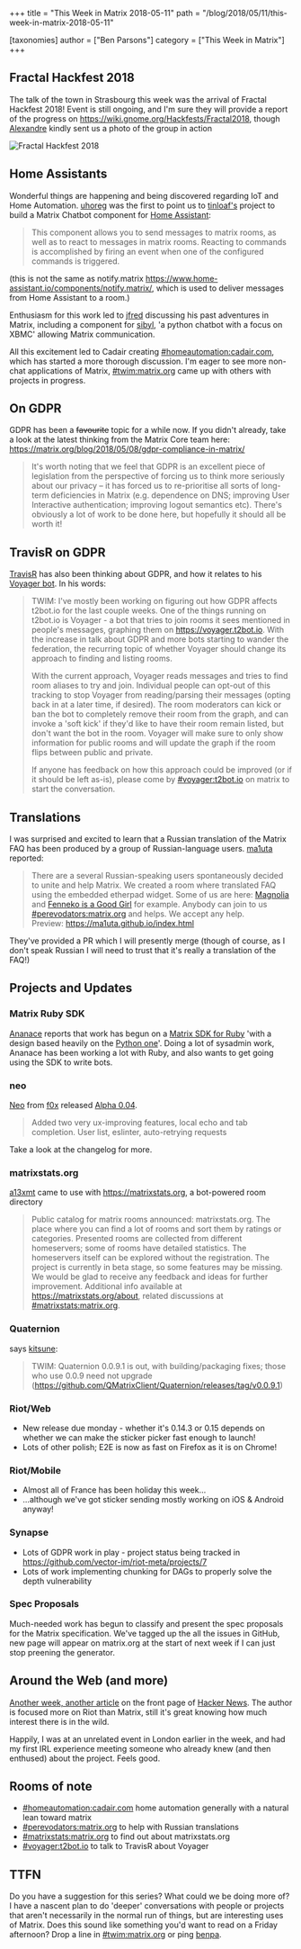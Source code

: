 +++
title = "This Week in Matrix 2018-05-11"
path = "/blog/2018/05/11/this-week-in-matrix-2018-05-11"

[taxonomies]
author = ["Ben Parsons"]
category = ["This Week in Matrix"]
+++

## Fractal Hackfest 2018

The talk of the town in Strasbourg this week was the arrival of Fractal Hackfest 2018! Event is still ongoing, and I'm sure they will provide a report of the progress on <a href="https://wiki.gnome.org/Hackfests/Fractal2018">https://wiki.gnome.org/Hackfests/Fractal2018</a>, though <a href="https://matrix.to/#/@afranke:matrix.org">Alexandre</a> kindly sent us a photo of the group in action

<img src="/blog/wp-content/uploads/2018/05/Screen-Shot-2018-05-11-at-15.18.29-1024x596.png" alt="Fractal Hackfest 2018" />

## Home Assistants

Wonderful things are happening and being discovered regarding IoT and Home Automation. <a href="https://matrix.to/#/@uhoreg:matrix.org">uhoreg</a> was the first to point us to <a href="https://matrix.to/#/@tinloaf:matrix.org">tinloaf's</a> project to build a Matrix Chatbot component for <a href="https://www.home-assistant.io/">Home Assistant</a>:

> This component allows you to send messages to matrix rooms, as well as to react to messages in matrix rooms. Reacting to commands is accomplished by firing an event when one of the configured commands is triggered.

(this is not the same as notify.matrix <a href="https://www.home-assistant.io/components/notify.matrix/">https://www.home-assistant.io/components/notify.matrix/</a>, which is used to deliver messages from Home Assistant to a room.)

Enthusiasm for this work led to <a href="https://matrix.to/#/@jon:terracrypt.net">jfred</a> discussing his past adventures in Matrix, including a component for <a href="https://github.com/theschwa/sibyl">sibyl</a>, 'a python chatbot with a focus on XBMC' allowing Matrix communication.

All this excitement led to Cadair creating <a href="https://matrix.to/#/#homeautomation:cadair.com">#homeautomation:cadair.com</a>, which has started a more thorough discussion. I'm eager to see more non-chat applications of Matrix, <a href="https://matrix.to/#/#twim:matrix.org">#twim:matrix.org</a> came up with others with projects in progress.

## On GDPR

GDPR has been a ~~favourite~~ topic for a while now. If you didn't already, take a look at the latest thinking from the Matrix Core team here: <a href="/blog/2018/05/08/gdpr-compliance-in-matrix/">https://matrix.org/blog/2018/05/08/gdpr-compliance-in-matrix/</a>

> It's worth noting that we feel that GDPR is an excellent piece of legislation from the perspective of forcing us to think more seriously about our privacy – it has forced us to re-prioritise all sorts of long-term deficiencies in Matrix (e.g. dependence on DNS; improving User Interactive authentication; improving logout semantics etc).  There's obviously a lot of work to be done here, but hopefully it should all be worth it!

## TravisR on GDPR

<a href="https://github.com/turt2live/">TravisR</a> has also been thinking about GDPR, and how it relates to his <a href="https://github.com/turt2live/matrix-voyager-bot">Voyager bot</a>. In his words:

> TWIM: I've mostly been working on figuring out how GDPR affects t2bot.io for the last couple weeks. One of the things running on t2bot.io is Voyager - a bot that tries to join rooms it sees mentioned in people's messages, graphing them on <a href="https://voyager.t2bot.io">https://voyager.t2bot.io</a>. With the increase in talk about GDPR and more bots starting to wander the federation, the recurring topic of whether Voyager should change its approach to finding and listing rooms.
>
> With the current approach, Voyager reads messages and tries to find room aliases to try and join. Individual people can opt-out of this tracking to stop Voyager from reading/parsing their messages (opting back in at a later time, if desired). The room moderators can kick or ban the bot to completely remove their room from the graph, and can invoke a 'soft kick' if they'd like to have their room remain listed, but don't want the bot in the room. Voyager will make sure to only show information for public rooms and will update the graph if the room flips between public and private.
>
> If anyone has feedback on how this approach could be improved (or if it should be left as-is), please come by <a href="https://matrix.to/#/#voyager:t2bot.io">#voyager:t2bot.io</a> on matrix to start the conversation.

## Translations

I was surprised and excited to learn that a Russian translation of the Matrix FAQ has been produced by a group of Russian-language users. <a href="https://matrix.to/#/@ma1uta:matrix.org">ma1uta</a> reported:

> There are a several Russian-speaking users spontaneously decided to unite and help Matrix. We created a room where translated FAQ using the embedded etherpad widget. Some of us are here: <a href="https://matrix.to/#/@commagray:matrix.org">Magnolia</a> and <a href="https://matrix.to/#/@commagray:matrix.org">Fenneko is a Good Girl</a> for example. Anybody can join to us <a href="https://matrix.to/#/#perevodators:matrix.org">#perevodators:matrix.org</a> and helps. We accept any help.<br />  Preview: <a href="https://ma1uta.github.io/index.html">https://ma1uta.github.io/index.html</a>

They've provided a PR which I will presently merge (though of course, as I don't speak Russian I will need to trust that it's really a translation of the FAQ!)

## Projects and Updates

### Matrix Ruby SDK

<a href="https://matrix.to/#/@ace:kittenface.studio">Ananace</a> reports that work has begun on a <a href="https://github.com/ananace/ruby-matrix-sdk">Matrix SDK for Ruby</a> 'with a design based heavily on the <a href="https://github.com/matrix-org/matrix-python-sdk/">Python one</a>'. Doing a lot of sysadmin work, Ananace has been working a lot with Ruby, and also wants to get going using the SDK to write bots.

### neo

<a href="https://github.com/f0x52/neo/">Neo</a> from <a href="https://matrix.to/#/@f0x:disroot.org">f0x</a> released <a href="https://github.com/f0x52/neo/releases/tag/alpha0.04">Alpha 0.04</a>.

> Added two very ux-improving features, local echo and tab completion. User list, eslinter, auto-retrying requests

Take a look at the changelog for more.

### matrixstats.org

<a href="https://matrix.to/#/@a13xmt">a13xmt</a> came to use with <a href="https://matrixstats.org">https://matrixstats.org</a>, a bot-powered room directory

> Public catalog for matrix rooms announced: matrixstats.org. The place where you can find a lot of rooms and sort them by ratings or categories. Presented rooms are collected from different homeservers; some of rooms have detailed statistics. The homeservers itself can be explored without the registration. The project is currently in beta stage, so some features may be missing. We would be glad to receive any feedback and ideas for further improvement. Additional info available at <a href="https://matrixstats.org/about">https://matrixstats.org/about</a>, related discussions at <a href="https://matrix.to/#/#matrixstats:matrix.org">#matrixstats:matrix.org</a>.

### Quaternion

says <a href="https://matrix.to/#/@kitsune:matrix.org">kitsune</a>:

> TWIM: Quaternion 0.0.9.1 is out, with building/packaging fixes; those who use 0.0.9 need not upgrade (<a href="https://github.com/QMatrixClient/Quaternion/releases/tag/v0.0.9.1">https://github.com/QMatrixClient/Quaternion/releases/tag/v0.0.9.1</a>)

### Riot/Web

<ul>
<li>New release due monday - whether it's 0.14.3 or 0.15 depends on whether we can make the sticker picker fast enough to launch!</li>

<li>Lots of other polish; E2E is now as fast on Firefox as it is on Chrome!</li>
</ul>

### Riot/Mobile

<ul>
<li>Almost all of France has been holiday this week…</li>

<li>...although we've got sticker sending mostly working on iOS & Android anyway!</li>
</ul>

### Synapse

<ul>
<li>Lots of GDPR work in play - project status being tracked in <a href="https://github.com/vector-im/riot-meta/projects/7">https://github.com/vector-im/riot-meta/projects/7</a></li>

<li>Lots of work implementing chunking for DAGs to properly solve the depth vulnerability</li>
</ul>

### Spec Proposals

Much-needed work has begun to classify and present the spec proposals for the Matrix specification. We've tagged up the all the issues in GitHub, new page will appear on matrix.org at the start of next week if I can just stop preening the generator.

## Around the Web (and more)

<a href="https://itscode.red/posts/1-year-using-matrix/">Another week, another article</a> on the front page of <a href="https://news.ycombinator.com/item?id=17031306">Hacker News</a>. The author is focused more on Riot than Matrix, still it's great knowing how much interest there is in the wild.

Happily, I was at an unrelated event in London earlier in the week, and had my first IRL experience meeting someone who already knew (and then enthused) about the project. Feels good.

## Rooms of note

<ul>
<li><a href="https://matrix.to/#/#homeautomation:cadair.com">#homeautomation:cadair.com</a> home automation generally with a natural lean toward matrix</li>

<li><a href="https://matrix.to/#/#perevodators:matrix.org">#perevodators:matrix.org</a> to help with Russian translations</li>

<li><a href="https://matrix.to/#/#matrixstats:matrix.org">#matrixstats:matrix.org</a> to find out about matrixstats.org</li>

<li><a href="https://matrix.to/#/#voyager:t2bot.io">#voyager:t2bot.io</a> to talk to TravisR about Voyager</li>
</ul>

## TTFN

Do you have a suggestion for this series? What could we be doing more of? I have a nascent plan to do 'deeper' conversations with people or projects that aren't necessarily in the normal run of things, but are interesting uses of Matrix. Does this sound like something you'd want to read on a Friday afternoon? Drop a line in <a href="https://matrix.to/#/#twim:matrix.org">#twim:matrix.org</a> or ping <a href="https://matrix.to/#/@benpa:matrix.org">benpa</a>.
